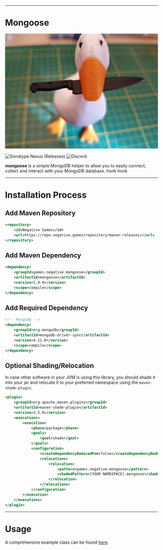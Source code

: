 ***
# Mongoose
![honk.png](assets/honk.png)

![Sonatype Nexus (Releases)](https://img.shields.io/nexus/r/games.negative.mongoose/mongoose?server=https%3A%2F%2Frepo.negative.games&nexusVersion=3&logo=sonatype&label=version)
![Discord](https://img.shields.io/discord/822346437240815656?logo=discord&label=discord)

**mongoose** is a simple MongoDB helper to allow you to easily connect, collect and interact with your MongoDB database. honk honk
***
# Installation Process
## Add Maven Repository
```xml
<repository>
    <id>Negative Games</id>
    <url>https://repo.negative.games/repository/maven-releases/</url>
</repository>
```

## Add Maven Dependency
```xml
<dependency>
    <groupId>games.negative.mongoose</groupId>
    <artifactId>mongoose</artifactId>
    <version>1.0.0</version>
    <scope>compile</scope>
</dependency>
```

## Add Required Dependency
```xml
<!-- MongoDB -->
<dependency>
    <groupId>org.mongodb</groupId>
    <artifactId>mongodb-driver-sync</artifactId>
    <version>4.11.0</version>
    <scope>compile</scope>
</dependency>
```

## Optional Shading/Relocation
In case other software in your JVM is using this library,
you should shade it into your jar and relocate it to your preferred namespace using the `maven-shade-plugin`.
```xml 
<plugin>
    <groupId>org.apache.maven.plugins</groupId>
    <artifactId>maven-shade-plugin</artifactId>
    <version>3.5.0</version>
    <executions>
        <execution>
            <phase>package</phase>
            <goals>
                <goal>shade</goal>
            </goals>
            <configuration>
                <createDependencyReducedPom>false</createDependencyReducedPom>
                <relocations>
                    <relocation>
                        <pattern>games.negative.mongoose</pattern>
                        <shadedPattern>[YOUR NAMESPACE].mongoose</shadedPattern>
                    </relocation>
                </relocations>
            </configuration>
        </execution>
    </executions>
</plugin>
```
***
# Usage
A comprehensive example class can be found [here](https://github.com/Negative-Games/mongoose/blob/main/src/main/java/games/negative/mongoose/example/Example.java).

